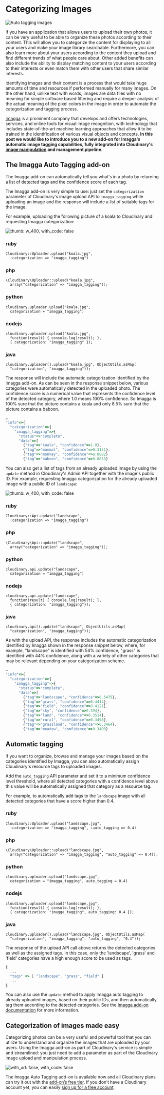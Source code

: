 # Categorizing Images

![Auto tagging images](https://res.cloudinary.com/cloudinary/image/upload/w_500/imagga_auto_tagging_post.jpg)

If you have an application that allows users to upload their own photos, it can be very useful to be able to organize these photos according to their content. This will allow you to categorize the content for displaying to all your users and make your image library searchable. Furthermore, you can also learn more about your users according to the content they upload and find different trends of what people care about. Other added benefits can also include the ability to display matching content to your users according to their interests or even match them with other users that share similar interests.

Identifying images and their content is a process that would take huge amounts of time and resources if performed manually for many images. On the other hand, unlike text with words, images are data files with no meaning for simple software based filtering and require a deeper analysis of the actual meaning of the pixel colors in the image in order to automate the categorization and tagging process.

[Imagga](http://imagga.com/) is a prominent company that develops and offers technologies, services, and online tools for visual image recognition, with technology that includes state-of-the-art machine learning approaches that allow it to be trained in the identification of various visual objects and concepts. **In this post we would like to introduce you to a new add-on for Imagga's automatic image tagging capabilities, fully integrated into Cloudinary's **[**image manipulation**](http://cloudinary.com/documentation/image_transformation_reference)** and management pipeline**.

## The Imagga Auto Tagging add-on

The Imagga add-on can automatically tell you what's in a photo by returning a list of detected tags and the confidence score of each tag.

The Imagga add-on is very simple to use: just set the `categorization` parameter of Cloudinary's image upload API to `imagga_tagging` while uploading an image and the response will include a list of suitable tags for the image.

For example, uploading the following picture of a koala to Cloudinary and requesting Imagga categorization:

![thumb: w\_400, with\_code: false](https://res.cloudinary.com/demo/image/upload/koala.jpg)

### ruby

```text
Cloudinary::Uploader.upload("koala.jpg",   
  :categorization => "imagga_tagging")
```

### php

```text
\Cloudinary\Uploader::upload("koala.jpg",   
  array("categorization" => "imagga_tagging"));
```

### python

```text
cloudinary.uploader.upload("koala.jpg",  
  categorization = "imagga_tagging")
```

### nodejs

```text
cloudinary.uploader.upload("koala.jpg",   
  function(result) { console.log(result); },   
  { categorization: "imagga_tagging" });
```

### java

```text
cloudinary.uploader().upload("koala.jpg", ObjectUtils.asMap(  
  "categorization", "imagga_tagging"));
```

The response will include the automatic categorization identified by the Imagga add-on. As can be seen in the response snippet below, various categories were automatically detected in the uploaded photo. The confidence score is a numerical value that represents the confidence level of the detected category, where 1.0 means 100% confidence. So Imagga is 100% sure that the picture contains a koala and only 8.5% sure that the picture contains a baboon.

```javascript
…
"info"=>{
  "categorization"=>{
    "imagga_tagging"=>{
      "status"=>"complete", 
      "data"=>[
        {"tag"=>"koala", "confidence"=>1.0}, 
        {"tag"=>"mammal", "confidence"=>0.3151}, 
        {"tag"=>"monkey", "confidence"=>0.0882}
        {"tag"=>"baboon", "confidence"=>0.0853}
```

You can also get a list of tags from an already uploaded image by using the `update` method in Cloudinary's Admin API together with the image's public ID. For example, requesting Imagga categorization for the already uploaded image with a public ID of `landscape`:

![thumb: w\_400, with\_code: false](https://res.cloudinary.com/demo/image/upload/landscape.jpg)

### ruby

```text
Cloudinary::Api.update("landscape",   
  :categorization => "imagga_tagging")
```

### php

```text
\Cloudinary\Api::update("landscape",   
  array("categorization" => "imagga_tagging"));
```

### python

```text
cloudinary.api.update("landscape",  
  categorization = "imagga_tagging")
```

### nodejs

```text
cloudinary.api.update("landscape",   
  function(result) { console.log(result); },   
  { categorization: "imagga_tagging"});
```

### java

```text
cloudinary.api().update("landscape", ObjectUtils.asMap(  
  "categorization", "imagga_tagging"));
```

As with the upload API, the response includes the automatic categorization identified by Imagga shown in the response snippet below, where, for example, "landscape" is identified with 54% confidence, "grass" is identified with 44% confidence, along with a variety of other categories that may be relevant depending on your categorization scheme.

```javascript
…
"info"=>{
  "categorization"=>{
    "imagga_tagging"=>{
      "status"=>"complete", 
      "data"=>[
        {"tag"=>"landscape", "confidence"=>0.5475}, 
        {"tag"=>"grass", "confidence"=>0.4414}, 
        {"tag"=>"field", "confidence"=>0.4121}, 
        {"tag"=>"sky", "confidence"=>0.394}, 
        {"tag"=>"land", "confidence"=>0.3514}, 
        {"tag"=>"rural", "confidence"=>0.3498}, 
        {"tag"=>"grassland", "confidence"=>0.3464}, 
        {"tag"=>"meadow", "confidence"=>0.3403}
```

## Automatic tagging

If you want to organize, browse and manage your images based on the categories identified by Imagga, you can also automatically assign Cloudinary's resource tags to uploaded images.

Add the `auto_tagging` API parameter and set it to a minimum confidence level threshold, where all detected categories with a confidence level above this value will be automatically assigned that category as a resource tag.

For example, to automatically add tags to the `landscape` image with all detected categories that have a score higher than 0.4.

### ruby

```text
Cloudinary::Uploader.upload("landscape.jpg", 
  :categorization => "imagga_tagging", :auto_tagging => 0.4)
```

### php

```text
\Cloudinary\Uploader::upload("landscape.jpg", 
  array("categorization" => "imagga_tagging", "auto_tagging" => 0.4));
```

### python

```text
cloudinary.uploader.upload("landscape.jpg",
  categorization = "imagga_tagging", auto_tagging = 0.4)
```

### nodejs

```text
cloudinary.uploader.upload("landscape.jpg", 
  function(result) { console.log(result); }, 
  { categorization: "imagga_tagging", auto_tagging: 0.4 });
```

### java

```text
cloudinary.uploader().upload("landscape.jpg", ObjectUtils.asMap(
  "categorization", "imagga_tagging", "auto_tagging", "0.4"));
```

The response of the upload API call above returns the detected categories as well as the assigned tags. In this case, only the 'landscape', 'grass' and 'field' categories have a high enough score to be used as tags.

```javascript
{ 
  ...    
  "tags" => [ "landscape", "grass", "field" ]   
  ...  
}
```

You can also use the `update` method to apply Imagga auto tagging to already uploaded images, based on their public IDs, and then automatically tag them according to the detected categories. See the [Imagga add-on documentation](https://cloudinary.com/documentation/imagga_auto_tagging_addon) for more information.

## Categorization of images made easy

Categorizing photos can be a very useful and powerful tool that you can utilize to understand and organize the images that are uploaded by your users. Using the Imagga add-on as part of Cloudinary's service is simple and streamlined: you just need to add a parameter as part of the Cloudinary image upload and manipulation process.

![with\_url: false, with\_code: false](https://res.cloudinary.com/demo/image/upload/w_600/imagga_addon_screenshot.png)

The Imagga Auto Tagging add-on is available now and all Cloudinary plans can try it out with the [add-on’s free tier](https://cloudinary.com/addons#imagga_tagging). If you don't have a Cloudinary account yet, you can easily [sign up for a free account](https://cloudinary.com/signup).

